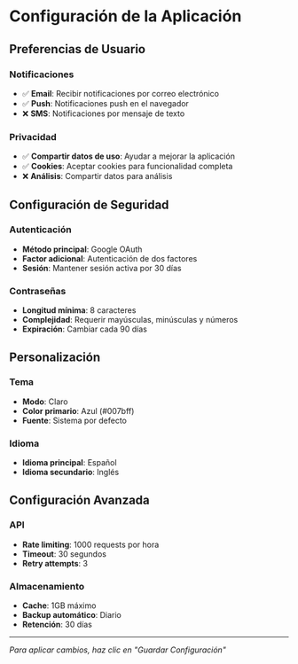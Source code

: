 # Configuración de la Aplicación

## Preferencias de Usuario

### Notificaciones
- ✅ **Email**: Recibir notificaciones por correo electrónico
- ✅ **Push**: Notificaciones push en el navegador
- ❌ **SMS**: Notificaciones por mensaje de texto

### Privacidad
- ✅ **Compartir datos de uso**: Ayudar a mejorar la aplicación
- ✅ **Cookies**: Aceptar cookies para funcionalidad completa
- ❌ **Análisis**: Compartir datos para análisis

## Configuración de Seguridad

### Autenticación
- **Método principal**: Google OAuth
- **Factor adicional**: Autenticación de dos factores
- **Sesión**: Mantener sesión activa por 30 días

### Contraseñas
- **Longitud mínima**: 8 caracteres
- **Complejidad**: Requerir mayúsculas, minúsculas y números
- **Expiración**: Cambiar cada 90 días

## Personalización

### Tema
- **Modo**: Claro
- **Color primario**: Azul (#007bff)
- **Fuente**: Sistema por defecto

### Idioma
- **Idioma principal**: Español
- **Idioma secundario**: Inglés

## Configuración Avanzada

### API
- **Rate limiting**: 1000 requests por hora
- **Timeout**: 30 segundos
- **Retry attempts**: 3

### Almacenamiento
- **Cache**: 1GB máximo
- **Backup automático**: Diario
- **Retención**: 30 días

---

*Para aplicar cambios, haz clic en "Guardar Configuración"*

